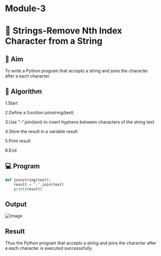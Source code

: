 # Module-3
# 🧹 Strings-Remove Nth Index Character from a String

## 🎯 Aim
To write a Python program that accepts a string and joins the character after a each character.

## 🧠 Algorithm
1.Start

2.Define a function joinstring(text)

3.Use "-".join(text) to insert hyphens between characters of the string text

4.Store the result in a variable result

5.Print result

6.End



## 💻 Program
``` python
def joinstring(text):
    result = "-".join(text)
    print(result)
```

## Output
![image](https://github.com/user-attachments/assets/7f42a660-e147-424c-b6b3-1eff73eed1fc)

## Result
Thus the Python program that accepts a string and joins the character after a each character is executed successsfully.
